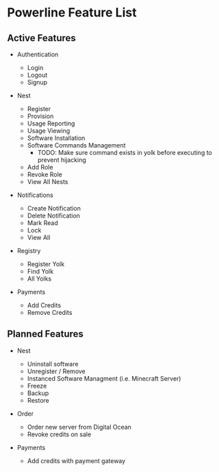# Powerline Feature List

## Active Features
* Authentication
    * Login
    * Logout
    * Signup


* Nest
    * Register
    * Provision
    * Usage Reporting
    * Usage Viewing
    * Software Installation
    * Software Commands Management
        * TODO: Make sure command exists in yolk before
        executing to prevent hijacking
    * Add Role
    * Revoke Role
    * View All Nests


* Notifications
    * Create Notification
    * Delete Notification
    * Mark Read
    * Lock
    * View All


* Registry
    * Register Yolk
    * Find Yolk
    * All Yolks


* Payments
    * Add Credits
    * Remove Credits

## Planned Features
* Nest
    * Uninstall software
    * Unregister / Remove
    * Instanced Software Managment (i.e. Minecraft Server)
    * Freeze
    * Backup
    * Restore


* Order
    * Order new server from Digital Ocean
    * Revoke credits on sale


* Payments
    * Add credits with payment gateway
